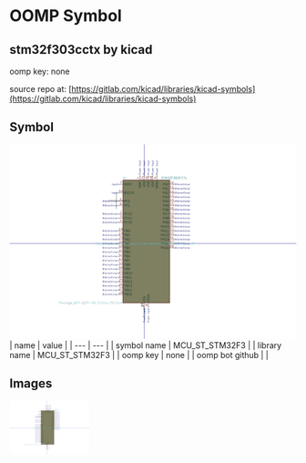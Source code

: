 # OOMP Symbol  
## stm32f303cctx  by kicad  
  
oomp key: none  
  
source repo at: [https://gitlab.com/kicad/libraries/kicad-symbols](https://gitlab.com/kicad/libraries/kicad-symbols)  
## Symbol  
  
[![working.png](working_600.png)](working.png)  
| name | value | 
| --- | --- | 
| symbol name | MCU_ST_STM32F3 | 
| library name | MCU_ST_STM32F3 | 
| oomp key | none | 
| oomp bot github |  | 
## Images  
  
[![working.png](working_140.png)](working.png)  

